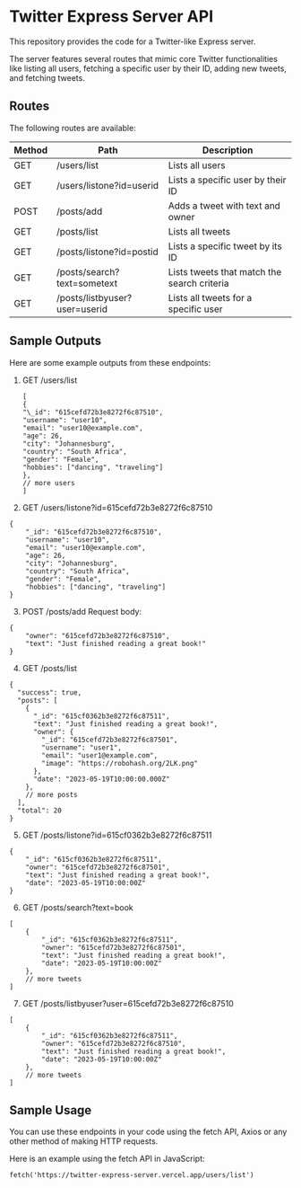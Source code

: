 # Twitter Express Server API

This repository provides the code for a Twitter-like Express server.

The server features several routes that mimic core Twitter functionalities like listing all users, fetching a specific user by their ID, adding new tweets, and fetching tweets.

## Routes

The following routes are available:

| Method | Path                          | Description                                 |
| ------ | ----------------------------- | ------------------------------------------- |
| GET    | /users/list                   | Lists all users                             |
| GET    | /users/listone?id=userid      | Lists a specific user by their ID           |
| POST   | /posts/add                    | Adds a tweet with text and owner            |
| GET    | /posts/list                   | Lists all tweets                            |
| GET    | /posts/listone?id=postid      | Lists a specific tweet by its ID            |
| GET    | /posts/search?text=sometext   | Lists tweets that match the search criteria |
| GET    | /posts/listbyuser?user=userid | Lists all tweets for a specific user        |

## Sample Outputs

Here are some example outputs from these endpoints:

1. GET /users/list

   ```
   [
   {
   "\_id": "615cefd72b3e8272f6c87510",
   "username": "user10",
   "email": "user10@example.com",
   "age": 26,
   "city": "Johannesburg",
   "country": "South Africa",
   "gender": "Female",
   "hobbies": ["dancing", "traveling"]
   },
   // more users
   ]
   ```

2. GET /users/listone?id=615cefd72b3e8272f6c87510

```
{
    "_id": "615cefd72b3e8272f6c87510",
    "username": "user10",
    "email": "user10@example.com",
    "age": 26,
    "city": "Johannesburg",
    "country": "South Africa",
    "gender": "Female",
    "hobbies": ["dancing", "traveling"]
}
```

3. POST /posts/add
   Request body:

```
{
    "owner": "615cefd72b3e8272f6c87510",
    "text": "Just finished reading a great book!"
}
```

4. GET /posts/list

```
{
  "success": true,
  "posts": [
    {
      "_id": "615cf0362b3e8272f6c87511",
      "text": "Just finished reading a great book!",
      "owner": {
        "_id": "615cefd72b3e8272f6c87501",
        "username": "user1",
        "email": "user1@example.com",
        "image": "https://robohash.org/2LK.png"
      },
      "date": "2023-05-19T10:00:00.000Z"
    },
    // more posts
  ],
  "total": 20
}
```

5. GET /posts/listone?id=615cf0362b3e8272f6c87511

```
{
    "_id": "615cf0362b3e8272f6c87511",
    "owner": "615cefd72b3e8272f6c87501",
    "text": "Just finished reading a great book!",
    "date": "2023-05-19T10:00:00Z"
}
```

6. GET /posts/search?text=book

```
[
    {
        "_id": "615cf0362b3e8272f6c87511",
        "owner": "615cefd72b3e8272f6c87501",
        "text": "Just finished reading a great book!",
        "date": "2023-05-19T10:00:00Z"
    },
    // more tweets
]
```

7. GET /posts/listbyuser?user=615cefd72b3e8272f6c87510

```
[
    {
        "_id": "615cf0362b3e8272f6c87511",
        "owner": "615cefd72b3e8272f6c87510",
        "text": "Just finished reading a great book!",
        "date": "2023-05-19T10:00:00Z"
    },
    // more tweets
]
```

## Sample Usage

You can use these endpoints in your code using the fetch API, Axios or any other method of making HTTP requests.

Here is an example using the fetch API in JavaScript:

`fetch('https://twitter-express-server.vercel.app/users/list')`
